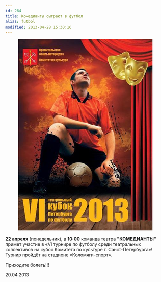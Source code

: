 ```yaml
---
id: 264
title: Комедианты сыграют в футбол
alias: futbol
modified: 2013-04-28 15:30:16
---
```


<figure><img src="./images/stories/1futbol.jpg" /></figure>

**22 апреля** (понедельник), в **10:00** команда театра **"КОМЕДИАНТЫ"** примет участие в «VI турнире по футболу среди театральных коллективов на кубок Комитета по культуре г. Санкт-Петербурга»! Турнир пройдёт на стадионе «Коломяги-спорт».

Приходите болеть!!!

20.04.2013

